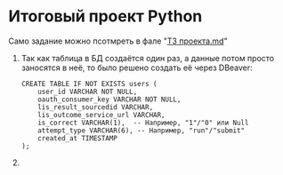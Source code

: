 # Итоговый проект Python

Само задание можно псотмреть в фале "[ТЗ проекта.md](ТЗ_проекта.md)"

1. Так как таблица в БД создаётся один раз, а данные потом просто заносятся в неё, то было решено создать её через DBeaver:

   ```pgsql
   CREATE TABLE IF NOT EXISTS users (
       user_id VARCHAR NOT NULL,
       oauth_consumer_key VARCHAR NOT NULL,
       lis_result_sourcedid VARCHAR,
       lis_outcome_service_url VARCHAR,
       is_correct VARCHAR(1),  -- Например, "1"/"0" или Null
       attempt_type VARCHAR(6), -- Например, "run"/"submit"
       created_at TIMESTAMP
   );
   ```
2.
